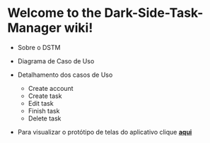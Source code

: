 # Welcome to the Dark-Side-Task-Manager wiki!

* Sobre o DSTM

* Diagrama de Caso de Uso

* Detalhamento dos casos de Uso
  * Create account
  * Create task
  * Edit task
  * Finish task
  * Delete task

* Para visualizar o protótipo de telas do aplicativo clique [**aqui**](https://marvelapp.com/33gic76)